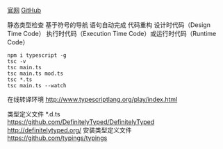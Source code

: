 [官网](http://www.typescriptlang.org/)
[GitHub](https://github.com/Microsoft/TypeScript)

静态类型检查
基于符号的导航
语句自动完成
代码重构
设计时代码（Design Time Code）
执行时代码（Execution Time Code）或运行时代码（Runtime Code）

```shell
npm i typescript -g
tsc -v
tsc main.ts
tsc main.ts mod.ts
tsc *.ts
tsc main.ts --watch
```

在线转译环境 http://www.typescriptlang.org/play/index.html

类型定义文件 *.d.ts   
https://github.com/DefinitelyTyped/DefinitelyTyped 
http://definitelytyped.org/
安装类型定义文件 https://github.com/typings/typings